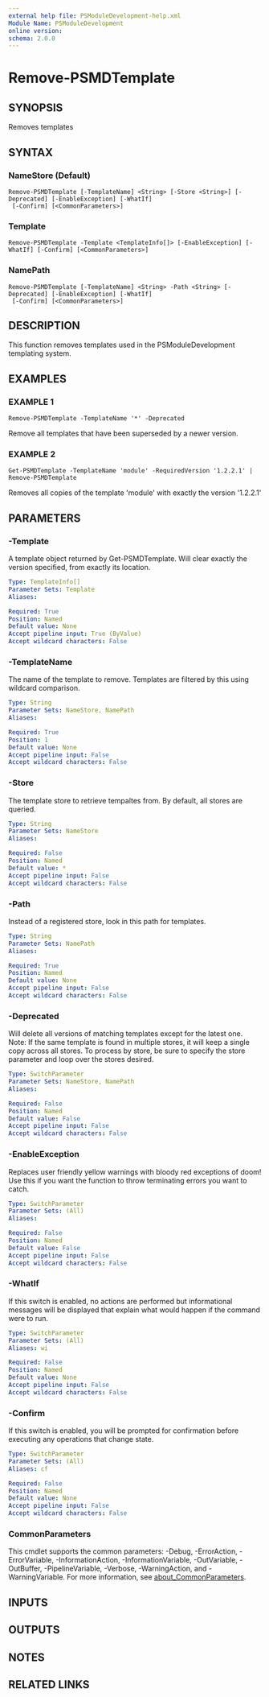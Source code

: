 ```yaml
---
external help file: PSModuleDevelopment-help.xml
Module Name: PSModuleDevelopment
online version:
schema: 2.0.0
---
```


# Remove-PSMDTemplate

## SYNOPSIS
Removes templates

## SYNTAX

### NameStore (Default)
```
Remove-PSMDTemplate [-TemplateName] <String> [-Store <String>] [-Deprecated] [-EnableException] [-WhatIf]
 [-Confirm] [<CommonParameters>]
```

### Template
```
Remove-PSMDTemplate -Template <TemplateInfo[]> [-EnableException] [-WhatIf] [-Confirm] [<CommonParameters>]
```

### NamePath
```
Remove-PSMDTemplate [-TemplateName] <String> -Path <String> [-Deprecated] [-EnableException] [-WhatIf]
 [-Confirm] [<CommonParameters>]
```

## DESCRIPTION
This function removes templates used in the PSModuleDevelopment templating system.

## EXAMPLES

### EXAMPLE 1
```
Remove-PSMDTemplate -TemplateName '*' -Deprecated
```

Remove all templates that have been superseded by a newer version.

### EXAMPLE 2
```
Get-PSMDTemplate -TemplateName 'module' -RequiredVersion '1.2.2.1' | Remove-PSMDTemplate
```

Removes all copies of the template 'module' with exactly the version '1.2.2.1'

## PARAMETERS

### -Template
A template object returned by Get-PSMDTemplate.
Will clear exactly the version specified, from exactly its location.

```yaml
Type: TemplateInfo[]
Parameter Sets: Template
Aliases:

Required: True
Position: Named
Default value: None
Accept pipeline input: True (ByValue)
Accept wildcard characters: False
```

### -TemplateName
The name of the template to remove.
Templates are filtered by this using wildcard comparison.

```yaml
Type: String
Parameter Sets: NameStore, NamePath
Aliases:

Required: True
Position: 1
Default value: None
Accept pipeline input: False
Accept wildcard characters: False
```

### -Store
The template store to retrieve tempaltes from.
By default, all stores are queried.

```yaml
Type: String
Parameter Sets: NameStore
Aliases:

Required: False
Position: Named
Default value: *
Accept pipeline input: False
Accept wildcard characters: False
```

### -Path
Instead of a registered store, look in this path for templates.

```yaml
Type: String
Parameter Sets: NamePath
Aliases:

Required: True
Position: Named
Default value: None
Accept pipeline input: False
Accept wildcard characters: False
```

### -Deprecated
Will delete all versions of matching templates except for the latest one.
Note:
If the same template is found in multiple stores, it will keep a single copy across all stores.
To process by store, be sure to specify the store parameter and loop over the stores desired.

```yaml
Type: SwitchParameter
Parameter Sets: NameStore, NamePath
Aliases:

Required: False
Position: Named
Default value: False
Accept pipeline input: False
Accept wildcard characters: False
```

### -EnableException
Replaces user friendly yellow warnings with bloody red exceptions of doom!
Use this if you want the function to throw terminating errors you want to catch.

```yaml
Type: SwitchParameter
Parameter Sets: (All)
Aliases:

Required: False
Position: Named
Default value: False
Accept pipeline input: False
Accept wildcard characters: False
```

### -WhatIf
If this switch is enabled, no actions are performed but informational messages will be displayed that explain what would happen if the command were to run.

```yaml
Type: SwitchParameter
Parameter Sets: (All)
Aliases: wi

Required: False
Position: Named
Default value: None
Accept pipeline input: False
Accept wildcard characters: False
```

### -Confirm
If this switch is enabled, you will be prompted for confirmation before executing any operations that change state.

```yaml
Type: SwitchParameter
Parameter Sets: (All)
Aliases: cf

Required: False
Position: Named
Default value: None
Accept pipeline input: False
Accept wildcard characters: False
```

### CommonParameters
This cmdlet supports the common parameters: -Debug, -ErrorAction, -ErrorVariable, -InformationAction, -InformationVariable, -OutVariable, -OutBuffer, -PipelineVariable, -Verbose, -WarningAction, and -WarningVariable. For more information, see [about_CommonParameters](http://go.microsoft.com/fwlink/?LinkID=113216).

## INPUTS

## OUTPUTS

## NOTES

## RELATED LINKS
